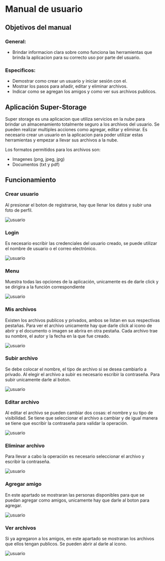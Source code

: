 # Manual de usuario

## Objetivos del manual

### General:
- Brindar informacion clara sobre como funciona las herramientas que brinda la aplicacion para su correcto uso por parte del usuario.

### Especificos:
- Demostrar como crear un usuario y iniciar sesión con el.
- Mostrar los pasos para añadir, editar y eliminar archivos.
- Indicar como se agregan los amigos y como ver sus archivos publicos.

## Aplicación Super-Storage
Super storage es una aplicacion que utiliza servicios en la nube para brindar un almacenamiento totalmente seguro a los archivos del usuario. Se pueden realizar multiples acciones como agregar, editar y eliminar. Es necesario crear un usuario en la aplicacion para poder utilizar estas herramientas y empezar a llevar sus archivos a la nube.

Los formatos permitidos para los archivos son:
- Imagenes (png, jpeg, jpg)
- Documentos (txt y pdf)

## Funcionamiento
### Crear usuario
Al presionar el boton de registrarse, hay que llenar los datos y subir una foto de perfil.

![usuario](./imgs/registro.png)

### Login
Es necesario escribir las credenciales del usuario creado, se puede utilizar el nombre de usuario o el correo electrónico.

![usuario](./imgs/login.png)

### Menu
Muestra todas las opciones de la aplicación, unicamente es de darle click y se dirigira a la función correspondiente

![usuario](./imgs/menu.png)

### Mis archivos
Existen los archivos publicos y privados, ambos se listan en sus respectivas pestañas. Para ver el archivo unicamente hay que darle click al icono de abrir y el documento o imagen se abrira en otra pestaña. Cada archivo trae su nombre, el autor y la fecha en la que fue creado.

![usuario](./imgs/archivo.png)

### Subir archivo
Se debe colocar el nombre, el tipo de archivo si se desea cambiarlo a privado. Al elegir el archivo a subir es necesario escribir la contraseña. Para subir unicamente darle al boton.

![usuario](./imgs/subir.png)

### Editar archivo
Al editar el archivo se pueden cambiar dos cosas: el nombre y su tipo de visibilidad. Se tiene que seleccionar el archivo a cambiar y de igual manera se tiene que escribir la contraseña para validar la operación.

![usuario](./imgs/editar.png)

### Eliminar archivo
Para llevar a cabo la operación es necesario seleccionar el archivo y escribir la contraseña.

![usuario](./imgs/eliminar.png)

### Agregar amigo
En este apartado se mostraran las personas disponibles para que se puedan agregar como amigos, unicamente hay que darle al boton para agregar.

![usuario](./imgs/agregar.png)

### Ver archivos
Si ya agregaron a los amigos, en este apartado se mostraran los archivos que ellos tengan publicos. Se pueden abrir al darle al icono.

![usuario](./imgs/archivos.png)

